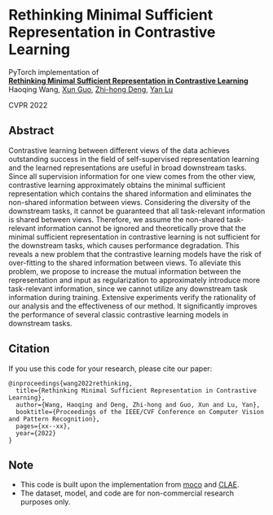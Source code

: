 # Rethinking Minimal Sufficient Representation in Contrastive Learning
PyTorch implementation of
<br>
[**Rethinking Minimal Sufficient Representation in Contrastive Learning**](https://arxiv.org/pdf/2203.07004)
<br>
Haoqing Wang, [Xun Guo](https://www.microsoft.com/en-us/research/people/xunguo/), [Zhi-hong Deng](http://www.cis.pku.edu.cn/jzyg/szdw/dzh.htm), [Yan Lu](https://www.microsoft.com/en-us/research/people/yanlu/)

CVPR 2022

## Abstract

Contrastive learning between different views of the data achieves outstanding success in the field of self-supervised representation learning and the learned representations are useful in broad downstream tasks. Since all supervision information for one view comes from the other view, contrastive learning approximately obtains the minimal sufficient representation which contains the shared information and eliminates the non-shared information between views. Considering the diversity of the downstream tasks, it cannot be guaranteed that all task-relevant information is shared between views. Therefore, we assume the non-shared task-relevant information cannot be ignored and theoretically prove that the minimal sufficient representation in contrastive learning is not sufficient for the downstream tasks, which causes performance degradation. This reveals a new problem that the contrastive learning models have the risk of over-fitting to the shared information between views. To alleviate this problem, we propose to increase the mutual information between the representation and input as regularization to approximately introduce more task-relevant information, since we cannot utilize any downstream task information during training. Extensive experiments verify the rationality of our analysis and the effectiveness of our method. It significantly improves the performance of several classic contrastive learning models in downstream tasks.

## Citation
If you use this code for your research, please cite our paper:
```
@inproceedings{wang2022rethinking,
  title={Rethinking Minimal Sufficient Representation in Contrastive Learning},
  author={Wang, Haoqing and Deng, Zhi-hong and Guo, Xun and Lu, Yan},
  booktitle={Proceedings of the IEEE/CVF Conference on Computer Vision and Pattern Recognition},
  pages={xx--xx},
  year={2022}
}
```

## Note
- This code is built upon the implementation from [moco](https://github.com/facebookresearch/moco) and [CLAE](https://github.com/chihhuiho/CLAE).
- The dataset, model, and code are for non-commercial research purposes only.
